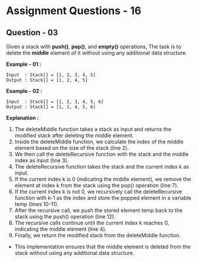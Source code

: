 # **Assignment Questions - 16**
## **Question - 03**

Given a stack with **push()**, **pop()**, and **empty()** operations, The task is to delete the **middle** element of it without using any additional data structure.

**Example - 01 :**
```
Input  : Stack[] = [1, 2, 3, 4, 5]
Output : Stack[] = [1, 2, 4, 5]
```

**Example - 02 :**
```
Input  : Stack[] = [1, 2, 3, 4, 5, 6]
Output : Stack[] = [1, 2, 4, 5, 6]
```

**Explanation :**
1. The deleteMiddle function takes a stack as input and returns the modified stack after deleting the middle element.
2. Inside the deleteMiddle function, we calculate the index of the middle element based on the size of the stack (line 2).
3. We then call the deleteRecursive function with the stack and the middle index as input (line 3).
4. The deleteRecursive function takes the stack and the current index k as input.
5. If the current index k is 0 (indicating the middle element), we remove the element at index k from the stack using the pop() operation (line 7).
6. If the current index k is not 0, we recursively call the deleteRecursive function with k-1 as the index and store the popped element in a variable temp (lines 10-11).
7. After the recursive call, we push the stored element temp back to the stack using the push() operation (line 12).
8. The recursive calls continue until the current index k reaches 0, indicating the middle element (line 4).
9. Finally, we return the modified stack from the deleteMiddle function.
- This implementation ensures that the middle element is deleted from the stack without using any additional data structure.